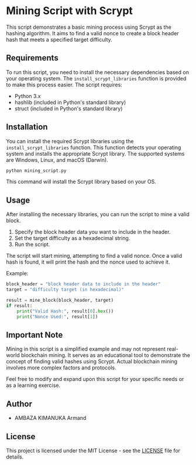 # Mining Script with Scrypt

This script demonstrates a basic mining process using Scrypt as the hashing algorithm. It aims to find a valid nonce to create a block header hash that meets a specified target difficulty.

## Requirements

To run this script, you need to install the necessary dependencies based on your operating system. The `install_scrypt_libraries` function is provided to make this process easier. The script requires:

- Python 3.x
- hashlib (included in Python's standard library)
- struct (included in Python's standard library)

## Installation

You can install the required Scrypt libraries using the `install_scrypt_libraries` function. This function detects your operating system and installs the appropriate Scrypt library. The supported systems are Windows, Linux, and macOS (Darwin).

```bash
python mining_script.py
```

This command will install the Scrypt library based on your OS.

## Usage

After installing the necessary libraries, you can run the script to mine a valid block.

1. Specify the block header data you want to include in the header.
2. Set the target difficulty as a hexadecimal string.
3. Run the script.

The script will start mining, attempting to find a valid nonce. Once a valid hash is found, it will print the hash and the nonce used to achieve it.

Example:

```python
block_header = "block header data to include in the header"
target = "difficulty target (in hexadecimal)"

result = mine_block(block_header, target)
if result:
    print("Valid Hash:", result[0].hex())
    print("Nonce Used:", result[1])
```

## Important Note

Mining in this script is a simplified example and may not represent real-world blockchain mining. It serves as an educational tool to demonstrate the concept of finding valid hashes using Scrypt. Actual blockchain mining involves more complex factors and protocols.

Feel free to modify and expand upon this script for your specific needs or as a learning exercise.

## Author

- AMBAZA KIMANUKA Armand

## License

This project is licensed under the MIT License - see the [LICENSE](LICENSE) file for details.
